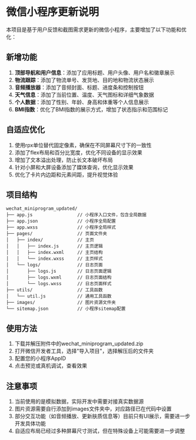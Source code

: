 # 微信小程序更新说明

本项目是基于用户反馈和截图需求更新的微信小程序，主要增加了以下功能和优化：

## 新增功能

1. **顶部导航和用户信息**：添加了应用标题、用户头像、用户名和徽章展示
2. **物流跟踪**：添加了物流单号、发货地、目的地和物流状态展示
3. **音频播放器**：添加了音频封面、标题、进度条和控制按钮
4. **天气信息**：添加了当前位置、温度、天气图标和详细气象数据
5. **个人数据**：添加了性别、年龄、身高和体重等个人信息展示
6. **BMI指数**：优化了BMI指数的展示方式，增加了状态指示和范围标记

## 自适应优化

1. 使用rpx单位替代固定像素，确保在不同屏幕尺寸下的一致性
2. 添加了flex布局和百分比宽度，优化不同设备的显示效果
3. 增加了文本溢出处理，防止长文本破坏布局
4. 针对小屏和大屏设备添加了媒体查询，优化显示效果
5. 优化了卡片内边距和元素间距，提升视觉体验

## 项目结构

```
wechat_miniprogram_updated/
├── app.js                 // 小程序入口文件，包含全局数据
├── app.json               // 小程序全局配置
├── app.wxss               // 小程序全局样式
├── pages/                 // 页面文件夹
│   ├── index/             // 主页
│   │   ├── index.js       // 主页逻辑
│   │   ├── index.wxml     // 主页结构
│   │   └── index.wxss     // 主页样式
│   └── logs/              // 日志页面
│       ├── logs.js        // 日志页面逻辑
│       ├── logs.wxml      // 日志页面结构
│       └── logs.wxss      // 日志页面样式
├── utils/                 // 工具函数
│   └── util.js            // 通用工具函数
├── images/                // 图片资源文件夹
└── sitemap.json           // 小程序sitemap配置
```

## 使用方法

1. 下载并解压附件中的wechat_miniprogram_updated.zip
2. 打开微信开发者工具，选择"导入项目"，选择解压后的文件夹
3. 配置您的小程序AppID
4. 点击预览或真机调试，查看效果

## 注意事项

1. 当前使用的是模拟数据，实际开发中需要对接真实数据源
2. 图片资源需要自行添加到images文件夹中，对应路径已在代码中设置
3. 部分交互功能（如音频播放、更新肤质信息等）目前只有UI展示，需要进一步开发具体功能
4. 自适应布局已经过多种屏幕尺寸测试，但在特殊设备上可能需要进一步调整
